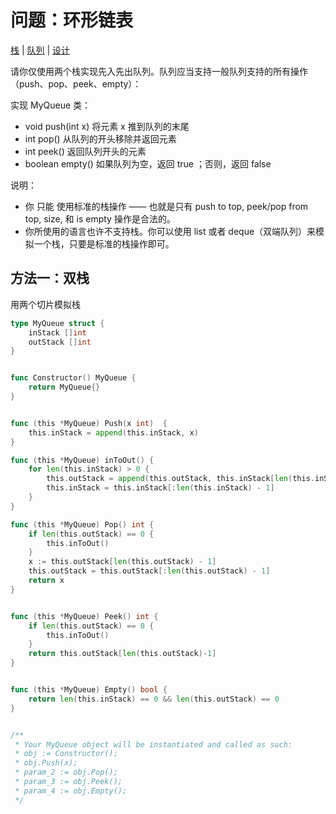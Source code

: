 # 问题：环形链表

[栈](/classify/algorithm/基础数据结构-栈)  | [队列](/classify/algorithm/基础数据结构-队列)  | [设计](/classify/algorithm/其他-设计)

请你仅使用两个栈实现先入先出队列。队列应当支持一般队列支持的所有操作（push、pop、peek、empty）：

实现 MyQueue 类：

- void push(int x) 将元素 x 推到队列的末尾
- int pop() 从队列的开头移除并返回元素
- int peek() 返回队列开头的元素
- boolean empty() 如果队列为空，返回 true ；否则，返回 false

说明：

- 你 只能 使用标准的栈操作 —— 也就是只有 push to top, peek/pop from top, size, 和 is empty 操作是合法的。
- 你所使用的语言也许不支持栈。你可以使用 list 或者 deque（双端队列）来模拟一个栈，只要是标准的栈操作即可。



## 方法一：双栈

用两个切片模拟栈

```go
type MyQueue struct {
    inStack []int
    outStack []int
}


func Constructor() MyQueue {
    return MyQueue{}
}


func (this *MyQueue) Push(x int)  {
    this.inStack = append(this.inStack, x)
}

func (this *MyQueue) inToOut() {
    for len(this.inStack) > 0 {
        this.outStack = append(this.outStack, this.inStack[len(this.inStack) - 1])
        this.inStack = this.inStack[:len(this.inStack) - 1]
    }
}

func (this *MyQueue) Pop() int {
    if len(this.outStack) == 0 {
        this.inToOut()
    }
    x := this.outStack[len(this.outStack) - 1]
    this.outStack = this.outStack[:len(this.outStack) - 1]
    return x
}


func (this *MyQueue) Peek() int {
    if len(this.outStack) == 0 {
        this.inToOut()
    }
    return this.outStack[len(this.outStack)-1]
}


func (this *MyQueue) Empty() bool {
    return len(this.inStack) == 0 && len(this.outStack) == 0
}


/**
 * Your MyQueue object will be instantiated and called as such:
 * obj := Constructor();
 * obj.Push(x);
 * param_2 := obj.Pop();
 * param_3 := obj.Peek();
 * param_4 := obj.Empty();
 */
```

